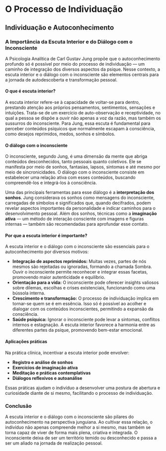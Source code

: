 
# O Processo de Individuação

## Individuação e Autoconhecimento

### A Importância da Escuta Interior e do Diálogo com o Inconsciente

A Psicologia Analítica de Carl Gustav Jung propõe que o autoconhecimento profundo só é possível por meio do processo de individuação — um caminho de integração dos diversos aspectos da psique. Nesse contexto, a escuta interior e o diálogo com o inconsciente são elementos centrais para a jornada de autodescoberta e transformação pessoal.

#### O que é escuta interior?

A escuta interior refere-se à capacidade de voltar-se para dentro, prestando atenção aos próprios pensamentos, sentimentos, sensações e intuições. Trata-se de um exercício de auto-observação e receptividade, no qual a pessoa se dispõe a ouvir não apenas a voz da razão, mas também os sussurros do inconsciente. Para Jung, essa escuta é fundamental para perceber conteúdos psíquicos que normalmente escapam à consciência, como desejos reprimidos, medos, sonhos e símbolos.

#### O diálogo com o inconsciente

O inconsciente, segundo Jung, é uma dimensão da mente que abriga conteúdos desconhecidos, tanto pessoais quanto coletivos. Ele se manifesta por meio de sonhos, fantasias, lapsos, sintomas e até mesmo por meio de sincronicidades. O diálogo com o inconsciente consiste em estabelecer uma relação ativa com esses conteúdos, buscando compreendê-los e integrá-los à consciência.

Uma das principais ferramentas para esse diálogo é a **interpretação dos sonhos**. Jung considerava os sonhos como mensagens do inconsciente, carregadas de símbolos e significados que, quando decifrados, podem revelar aspectos importantes da personalidade e indicar caminhos para o desenvolvimento pessoal. Além dos sonhos, técnicas como a **imaginação ativa** — um método de interação consciente com imagens e figuras internas — também são recomendadas para aprofundar esse contato.

#### Por que a escuta interior é importante?

A escuta interior e o diálogo com o inconsciente são essenciais para o autoconhecimento por diversos motivos:

- **Integração de aspectos reprimidos:** Muitas vezes, partes de nós mesmos são rejeitadas ou ignoradas, formando a chamada Sombra. Ouvir o inconsciente permite reconhecer e integrar essas facetas, promovendo maior autenticidade e equilíbrio.
- **Orientação para a vida:** O inconsciente pode oferecer insights valiosos sobre dilemas, escolhas e crises existenciais, funcionando como uma bússola interna.
- **Crescimento e transformação:** O processo de individuação implica em tornar-se quem se é em essência. Isso só é possível ao acolher e dialogar com os conteúdos inconscientes, permitindo a expansão da consciência.
- **Saúde psíquica:** Ignorar o inconsciente pode levar a sintomas, conflitos internos e estagnação. A escuta interior favorece a harmonia entre as diferentes partes da psique, promovendo bem-estar emocional.

#### Aplicações práticas

Na prática clínica, incentivar a escuta interior pode envolver:

- **Registro e análise de sonhos**
- **Exercícios de imaginação ativa**
- **Meditação e práticas contemplativas**
- **Diálogos reflexivos e autoanálise**

Essas práticas ajudam o indivíduo a desenvolver uma postura de abertura e curiosidade diante de si mesmo, facilitando o processo de individuação.

### Conclusão

A escuta interior e o diálogo com o inconsciente são pilares do autoconhecimento na perspectiva junguiana. Ao cultivar essa relação, o indivíduo não apenas compreende melhor a si mesmo, mas também se torna capaz de viver de forma mais plena, criativa e integrada. O inconsciente deixa de ser um território temido ou desconhecido e passa a ser um aliado na jornada de realização pessoal.
```
